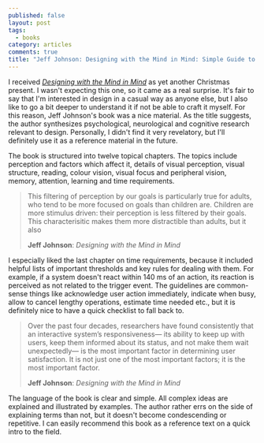 ```yaml
---
published: false
layout: post
tags:
  - books
category: articles
comments: true
title: "Jeff Johnson: Designing with the Mind in Mind: Simple Guide to Understanding User Interface Design Rules"
---
```


I received [*Designing with the Mind in Mind*](https://www.goodreads.com/book/show/8564020-designing-with-the-mind-in-mind) as yet another Christmas present. I wasn't expecting this one, so it came as a real surprise. It's fair to say that I'm interested in design in a casual way as anyone else, but I also like to go a bit deeper to understand it if not be able to craft it myself. For this reason, Jeff Johnson's book was a nice material. As the title suggests, the author synthesizes psychological, neurological and cognitive research relevant to design. Personally, I didn't find it very revelatory, but I'll definitely use it as a reference material in the future.

The book is structured into twelve topical chapters. The topics include perception and factors which affect it, details of visual perception, visual structure, reading, colour vision, visual focus and peripheral vision, memory, attention, learning and time requirements.

> This filtering of perception by our goals is particularly true for adults, who tend to be more focused on goals than children are. Children are more stimulus driven: their perception is less filtered by their goals. This characterisitic makes them more distractible than adults, but it also
>
> **Jeff Johnson**: *Designing with the Mind in Mind*

I especially liked the last chapter on time requirements, because it included helpful lists of important thresholds and key rules for dealing with them. For example, if a system doesn't react within 140 ms of an action, its reaction is perceived as not related to the trigger event. The guidelines are common-sense things like acknowledge user action immediately, indicate when busy, allow to cancel lengthy operations, estimate time needed etc., but it is definitely nice to have a quick checklist to fall back to.

> Over the past four decades, researchers have found consistently that an interactive system’s responsiveness— its ability to keep up with users, keep them informed about its status, and not make them wait unexpectedly— is the most important factor in determining user satisfaction. It is not just one of the most important factors; it is the most important factor.
>
> **Jeff Johnson**: *Designing with the Mind in Mind*

The language of the book is clear and simple. All complex ideas are explained and illustrated by examples. The author rather errs on the side of explaining terms than not, but it doesn't become condescending or repetitive. I can easily recommend this book as a reference text on a quick intro to the field.
